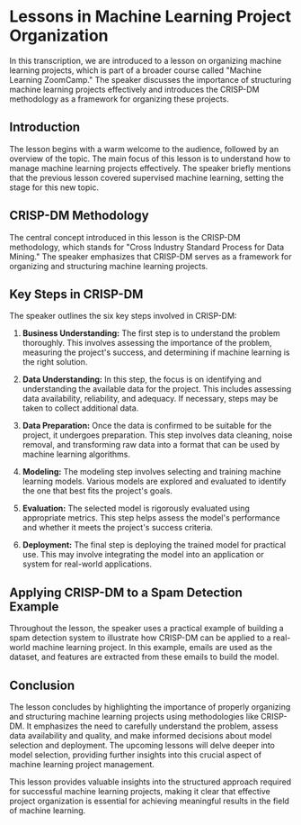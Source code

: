 # Lessons in Machine Learning Project Organization

In this transcription, we are introduced to a lesson on organizing machine learning projects, which is part of a broader course called "Machine Learning ZoomCamp." The speaker discusses the importance of structuring machine learning projects effectively and introduces the CRISP-DM methodology as a framework for organizing these projects.

## Introduction

The lesson begins with a warm welcome to the audience, followed by an overview of the topic. The main focus of this lesson is to understand how to manage machine learning projects effectively. The speaker briefly mentions that the previous lesson covered supervised machine learning, setting the stage for this new topic.

## CRISP-DM Methodology

The central concept introduced in this lesson is the CRISP-DM methodology, which stands for "Cross Industry Standard Process for Data Mining." The speaker emphasizes that CRISP-DM serves as a framework for organizing and structuring machine learning projects.

## Key Steps in CRISP-DM

The speaker outlines the six key steps involved in CRISP-DM:

1. **Business Understanding:** The first step is to understand the problem thoroughly. This involves assessing the importance of the problem, measuring the project's success, and determining if machine learning is the right solution.

2. **Data Understanding:** In this step, the focus is on identifying and understanding the available data for the project. This includes assessing data availability, reliability, and adequacy. If necessary, steps may be taken to collect additional data.

3. **Data Preparation:** Once the data is confirmed to be suitable for the project, it undergoes preparation. This step involves data cleaning, noise removal, and transforming raw data into a format that can be used by machine learning algorithms.

4. **Modeling:** The modeling step involves selecting and training machine learning models. Various models are explored and evaluated to identify the one that best fits the project's goals.

5. **Evaluation:** The selected model is rigorously evaluated using appropriate metrics. This step helps assess the model's performance and whether it meets the project's success criteria.

6. **Deployment:** The final step is deploying the trained model for practical use. This may involve integrating the model into an application or system for real-world applications.

## Applying CRISP-DM to a Spam Detection Example

Throughout the lesson, the speaker uses a practical example of building a spam detection system to illustrate how CRISP-DM can be applied to a real-world machine learning project. In this example, emails are used as the dataset, and features are extracted from these emails to build the model.

## Conclusion

The lesson concludes by highlighting the importance of properly organizing and structuring machine learning projects using methodologies like CRISP-DM. It emphasizes the need to carefully understand the problem, assess data availability and quality, and make informed decisions about model selection and deployment. The upcoming lessons will delve deeper into model selection, providing further insights into this crucial aspect of machine learning project management.

This lesson provides valuable insights into the structured approach required for successful machine learning projects, making it clear that effective project organization is essential for achieving meaningful results in the field of machine learning.